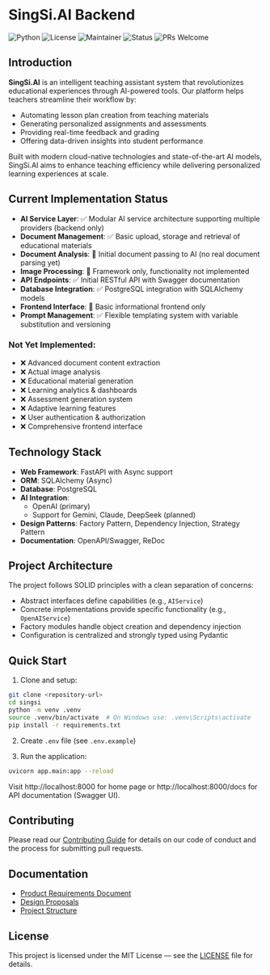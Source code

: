 # SingSi.AI Backend

![Python](https://img.shields.io/badge/Python-3.12-blue.svg)
![License](https://img.shields.io/badge/license-MIT-green.svg)
![Maintainer](https://img.shields.io/badge/maintainer-qavit-yellow)
![Status](https://img.shields.io/badge/status-alpha-orange)
![PRs Welcome](https://img.shields.io/badge/PRs-welcome-brightgreen.svg)

## Introduction

**SingSi.AI** is an intelligent teaching assistant system that revolutionizes educational experiences through AI-powered tools. Our platform helps teachers streamline their workflow by:

- Automating lesson plan creation from teaching materials
- Generating personalized assignments and assessments
- Providing real-time feedback and grading
- Offering data-driven insights into student performance

Built with modern cloud-native technologies and state-of-the-art AI models, SingSi.AI aims to enhance teaching efficiency while delivering personalized learning experiences at scale.

## Current Implementation Status

- **AI Service Layer**: ✅ Modular AI service architecture supporting multiple providers (backend only)
- **Document Management**: ✅ Basic upload, storage and retrieval of educational materials
- **Document Analysis**: 🔄 Initial document passing to AI (no real document parsing yet)
- **Image Processing**: 📝 Framework only, functionality not implemented
- **API Endpoints**: ✅ Initial RESTful API with Swagger documentation
- **Database Integration**: ✅ PostgreSQL integration with SQLAlchemy models
- **Frontend Interface**: 🔄 Basic informational frontend only
- **Prompt Management**: ✅ Flexible templating system with variable substitution and versioning

### Not Yet Implemented:

- ❌ Advanced document content extraction
- ❌ Actual image analysis
- ❌ Educational material generation
- ❌ Learning analytics & dashboards
- ❌ Assessment generation system
- ❌ Adaptive learning features
- ❌ User authentication & authorization
- ❌ Comprehensive frontend interface

## Technology Stack

- **Web Framework**: FastAPI with Async support
- **ORM**: SQLAlchemy (Async)
- **Database**: PostgreSQL
- **AI Integration**:
  - OpenAI (primary)
  - Support for Gemini, Claude, DeepSeek (planned)
- **Design Patterns**: Factory Pattern, Dependency Injection, Strategy Pattern
- **Documentation**: OpenAPI/Swagger, ReDoc

## Project Architecture

The project follows SOLID principles with a clean separation of concerns:
- Abstract interfaces define capabilities (e.g., `AIService`)
- Concrete implementations provide specific functionality (e.g., `OpenAIService`)
- Factory modules handle object creation and dependency injection
- Configuration is centralized and strongly typed using Pydantic

## Quick Start

1. Clone and setup:
```bash
git clone <repository-url>
cd singsi
python -m venv .venv
source .venv/bin/activate  # On Windows use: .venv\Scripts\activate
pip install -r requirements.txt
```

2. Create `.env` file (see `.env.example`)

3. Run the application:
```bash
uvicorn app.main:app --reload
```

Visit http://localhost:8000 for home page or http://localhost:8000/docs for API documentation (Swagger UI).

## Contributing

Please read our [Contributing Guide](CONTRIBUTING.md) for details on our code of conduct and the process for submitting pull requests.

## Documentation

- [Product Requirements Document](docs/PRD_en.md)
- [Design Proposals](docs/design_proposals_en.md)
- [Project Structure](docs/project_structure_en.md)

## License

This project is licensed under the MIT License — see the [LICENSE](LICENSE) file for details.
